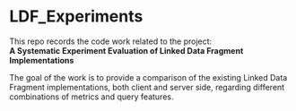 # LDF_Experiments

This repo records the code work related to the project: </br>
**A Systematic Experiment Evaluation of Linked Data Fragment Implementations**

The goal of the work is to provide a comparison of the existing Linked Data Fragment implementations, both client and server side, regarding different combinations of metrics and query features. 
